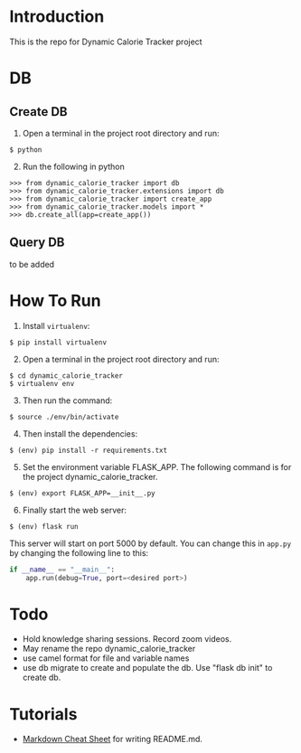 # Introduction

This is the repo for Dynamic Calorie Tracker project

# DB

## Create DB
1. Open a terminal in the project root directory and run:
```
$ python
```
2. Run the following in python
```
>>> from dynamic_calorie_tracker import db
>>> from dynamic_calorie_tracker.extensions import db
>>> from dynamic_calorie_tracker import create_app
>>> from dynamic_calorie_tracker.models import *
>>> db.create_all(app=create_app())
```

## Query DB
to be added

# How To Run
1. Install `virtualenv`:
```
$ pip install virtualenv
```

2. Open a terminal in the project root directory and run:
```
$ cd dynamic_calorie_tracker
$ virtualenv env
```

3. Then run the command:
```
$ source ./env/bin/activate
```

4. Then install the dependencies:
```
$ (env) pip install -r requirements.txt
```

5. Set the environment variable FLASK_APP. The following command is for the project dynamic_calorie_tracker.
```
$ (env) export FLASK_APP=__init__.py
```

6. Finally start the web server:
```
$ (env) flask run
```

This server will start on port 5000 by default. You can change this in `app.py` by changing the following line to this:

```python
if __name__ == "__main__":
    app.run(debug=True, port=<desired port>)
```

# Todo
* Hold knowledge sharing sessions. Record zoom videos.
* May rename the repo dynamic_calorie_tracker
* use camel format for file and variable names
* use db migrate to create and populate the db. Use "flask db init" to create db.

# Tutorials
* [Markdown Cheat Sheet](https://www.markdownguide.org/cheat-sheet/) for writing README.md.
